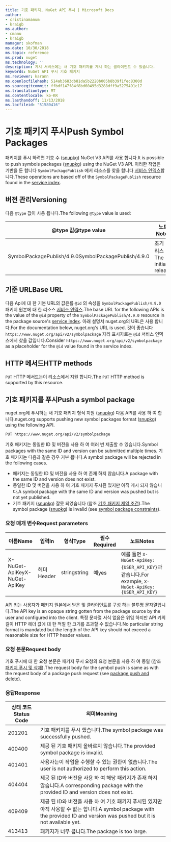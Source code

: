 ```yaml
---
title: 기호 패키지, NuGet API 푸시 | Microsoft Docs
author:
- cristinamanum
- kraigb
ms.author:
- cmanu
- kraigb
manager: skofman
ms.date: 10/30/2018
ms.topic: reference
ms.prod: nuget
ms.technology: ''
description: 게시 서비스에는 새 기호 패키지를 게시 하는 클라이언트 수 있습니다.
keywords: NuGet API 푸시 기호 패키지
ms.reviewer: karann
ms.openlocfilehash: 514ab3683db81da5b2220b005b8b39f1fec8300d
ms.sourcegitcommit: ffbdf147f84f8bd60495d3288dff9a5275491c17
ms.translationtype: MT
ms.contentlocale: ko-KR
ms.lasthandoff: 11/13/2018
ms.locfileid: "51580416"
---
```

# <a name="push-symbol-packages"></a><span data-ttu-id="1c1f8-104">기호 패키지 푸시</span><span class="sxs-lookup"><span data-stu-id="1c1f8-104">Push Symbol Packages</span></span>

<span data-ttu-id="1c1f8-105">패키지를 푸시 하려면 기호 수 ([snupkg](../create-packages/Symbol-Packages-snupkg.md)) NuGet V3 API를 사용 합니다.</span><span class="sxs-lookup"><span data-stu-id="1c1f8-105">It is possible to push symbols packages ([snupkg](../create-packages/Symbol-Packages-snupkg.md)) using the NuGet V3 API.</span></span>
<span data-ttu-id="1c1f8-106">이러한 작업은 기반을 둔 합니다 `SymbolPackagePublish` 에서 리소스를 찾을 합니다 [서비스 인덱스](service-index.md)합니다.</span><span class="sxs-lookup"><span data-stu-id="1c1f8-106">These operations are based off of the `SymbolPackagePublish` resource found in the [service index](service-index.md).</span></span>

## <a name="versioning"></a><span data-ttu-id="1c1f8-107">버전 관리</span><span class="sxs-lookup"><span data-stu-id="1c1f8-107">Versioning</span></span>

<span data-ttu-id="1c1f8-108">다음 `@type` 값이 사용 됩니다.</span><span class="sxs-lookup"><span data-stu-id="1c1f8-108">The following `@type` value is used:</span></span>

<span data-ttu-id="1c1f8-109">@type 값</span><span class="sxs-lookup"><span data-stu-id="1c1f8-109">@type value</span></span>                 | <span data-ttu-id="1c1f8-110">노트</span><span class="sxs-lookup"><span data-stu-id="1c1f8-110">Notes</span></span>
--------------------        | -----
<span data-ttu-id="1c1f8-111">SymbolPackagePublish/4.9.0</span><span class="sxs-lookup"><span data-stu-id="1c1f8-111">SymbolPackagePublish/4.9.0</span></span>  | <span data-ttu-id="1c1f8-112">초기 릴리스</span><span class="sxs-lookup"><span data-stu-id="1c1f8-112">The initial release</span></span>

## <a name="base-url"></a><span data-ttu-id="1c1f8-113">기준 URL</span><span class="sxs-lookup"><span data-stu-id="1c1f8-113">Base URL</span></span>

<span data-ttu-id="1c1f8-114">다음 Api에 대 한 기본 URL의 값은를 `@id` 의 속성을 `SymbolPackagePublish/4.9.0` 패키지 원본에 대 한 리소스 [서비스 인덱스](service-index.md).</span><span class="sxs-lookup"><span data-stu-id="1c1f8-114">The base URL for the following APIs is the value of the `@id` property of the `SymbolPackagePublish/4.9.0` resource in the package source's [service index](service-index.md).</span></span> <span data-ttu-id="1c1f8-115">아래 설명서 nuget.org의 URL은 사용 합니다.</span><span class="sxs-lookup"><span data-stu-id="1c1f8-115">For the documentation below, nuget.org's URL is used.</span></span> <span data-ttu-id="1c1f8-116">것이 좋습니다 `https://www.nuget.org/api/v2/symbolpackage` 자리 표시자로는 `@id` 서비스 인덱스에서 찾을 값입니다.</span><span class="sxs-lookup"><span data-stu-id="1c1f8-116">Consider `https://www.nuget.org/api/v2/symbolpackage` as a placeholder for the `@id` value found in the service index.</span></span>

## <a name="http-methods"></a><span data-ttu-id="1c1f8-117">HTTP 메서드</span><span class="sxs-lookup"><span data-stu-id="1c1f8-117">HTTP methods</span></span>

<span data-ttu-id="1c1f8-118">`PUT` HTTP 메서드는이 리소스에서 지원 합니다.</span><span class="sxs-lookup"><span data-stu-id="1c1f8-118">The `PUT` HTTP method is supported by this resource.</span></span> 

## <a name="push-a-symbol-package"></a><span data-ttu-id="1c1f8-119">기호 패키지를 푸시</span><span class="sxs-lookup"><span data-stu-id="1c1f8-119">Push a symbol package</span></span>

<span data-ttu-id="1c1f8-120">nuget.org에 푸시하는 새 기호 패키지 형식 지원 ([snupkg](../create-packages/Symbol-Packages-snupkg.md)) 다음 API를 사용 하 여 합니다.</span><span class="sxs-lookup"><span data-stu-id="1c1f8-120">nuget.org supports pushing new symbol packages format ([snupkg](../create-packages/Symbol-Packages-snupkg.md)) using the following API.</span></span> 

    PUT https://www.nuget.org/api/v2/symbolpackage

<span data-ttu-id="1c1f8-121">기호 패키지는 동일한 ID 및 버전을 사용 하 여 여러 번 제출할 수 있습니다.</span><span class="sxs-lookup"><span data-stu-id="1c1f8-121">Symbol packages with the same ID and version can be submitted multiple times.</span></span> <span data-ttu-id="1c1f8-122">기호 패키지는 다음과 같은 경우 거부 됩니다.</span><span class="sxs-lookup"><span data-stu-id="1c1f8-122">A symbol package will be rejected in the following cases.</span></span>
- <span data-ttu-id="1c1f8-123">패키지는 동일한 ID 및 버전을 사용 하 여 존재 하지 않습니다.</span><span class="sxs-lookup"><span data-stu-id="1c1f8-123">A package with the same ID and version does not exist.</span></span>
- <span data-ttu-id="1c1f8-124">동일한 ID 및 버전을 사용 하 여 기호 패키지 푸시된 있지만 아직 게시 되지 않습니다.</span><span class="sxs-lookup"><span data-stu-id="1c1f8-124">A symbol package with the same ID and version was pushed but is not yet published.</span></span>
- <span data-ttu-id="1c1f8-125">기호 패키지 ([snupkg](../create-packages/Symbol-Packages-snupkg.md)) 잘못 되었습니다 (참조 [기호 패키지 제약 조건](../create-packages/Symbol-Packages-snupkg.md)).</span><span class="sxs-lookup"><span data-stu-id="1c1f8-125">The symbol package ([snupkg](../create-packages/Symbol-Packages-snupkg.md)) is invalid (see [symbol package constraints](../create-packages/Symbol-Packages-snupkg.md)).</span></span>

### <a name="request-parameters"></a><span data-ttu-id="1c1f8-126">요청 매개 변수</span><span class="sxs-lookup"><span data-stu-id="1c1f8-126">Request parameters</span></span>

<span data-ttu-id="1c1f8-127">이름</span><span class="sxs-lookup"><span data-stu-id="1c1f8-127">Name</span></span>           | <span data-ttu-id="1c1f8-128">입력</span><span class="sxs-lookup"><span data-stu-id="1c1f8-128">In</span></span>     | <span data-ttu-id="1c1f8-129">형식</span><span class="sxs-lookup"><span data-stu-id="1c1f8-129">Type</span></span>   | <span data-ttu-id="1c1f8-130">필수</span><span class="sxs-lookup"><span data-stu-id="1c1f8-130">Required</span></span> | <span data-ttu-id="1c1f8-131">노트</span><span class="sxs-lookup"><span data-stu-id="1c1f8-131">Notes</span></span>
-------------- | ------ | ------ | -------- | -----
<span data-ttu-id="1c1f8-132">X-NuGet-ApiKey</span><span class="sxs-lookup"><span data-stu-id="1c1f8-132">X-NuGet-ApiKey</span></span> | <span data-ttu-id="1c1f8-133">헤더</span><span class="sxs-lookup"><span data-stu-id="1c1f8-133">Header</span></span> | <span data-ttu-id="1c1f8-134">string</span><span class="sxs-lookup"><span data-stu-id="1c1f8-134">string</span></span> | <span data-ttu-id="1c1f8-135">예</span><span class="sxs-lookup"><span data-stu-id="1c1f8-135">yes</span></span>      | <span data-ttu-id="1c1f8-136">예를 들면 `X-NuGet-ApiKey: {USER_API_KEY}`과 같습니다.</span><span class="sxs-lookup"><span data-stu-id="1c1f8-136">For example, `X-NuGet-ApiKey: {USER_API_KEY}`</span></span>

<span data-ttu-id="1c1f8-137">API 키는 사용자가 패키지 원본에서 받은 및 클라이언트를 구성 하는 불투명 문자열입니다.</span><span class="sxs-lookup"><span data-stu-id="1c1f8-137">The API key is an opaque string gotten from the package source by the user and configured into the client.</span></span> <span data-ttu-id="1c1f8-138">특정 문자열 서식 없음은 위임 하지만 API 키의 길이 HTTP 헤더 값에 대 한 적절 한 크기를 초과할 수 없습니다.</span><span class="sxs-lookup"><span data-stu-id="1c1f8-138">No particular string format is mandated but the length of the API key should not exceed a reasonable size for HTTP header values.</span></span>

### <a name="request-body"></a><span data-ttu-id="1c1f8-139">요청 본문</span><span class="sxs-lookup"><span data-stu-id="1c1f8-139">Request body</span></span>

<span data-ttu-id="1c1f8-140">기호 푸시에 대 한 요청 본문은 패키지 푸시 요청의 요청 본문을 사용 하 여 동일 (참조 [패키지 푸시 및 삭제](package-publish-resource.md)).</span><span class="sxs-lookup"><span data-stu-id="1c1f8-140">The request body for the symbol push is same as with the request body of a package push request (see [package push and delete](package-publish-resource.md)).</span></span> 

### <a name="response"></a><span data-ttu-id="1c1f8-141">응답</span><span class="sxs-lookup"><span data-stu-id="1c1f8-141">Response</span></span>

<span data-ttu-id="1c1f8-142">상태 코드</span><span class="sxs-lookup"><span data-stu-id="1c1f8-142">Status Code</span></span> | <span data-ttu-id="1c1f8-143">의미</span><span class="sxs-lookup"><span data-stu-id="1c1f8-143">Meaning</span></span>
----------- | -------
<span data-ttu-id="1c1f8-144">201</span><span class="sxs-lookup"><span data-stu-id="1c1f8-144">201</span></span>         | <span data-ttu-id="1c1f8-145">기호 패키지를 푸시 했습니다.</span><span class="sxs-lookup"><span data-stu-id="1c1f8-145">The symbol package was successfully pushed.</span></span>
<span data-ttu-id="1c1f8-146">400</span><span class="sxs-lookup"><span data-stu-id="1c1f8-146">400</span></span>         | <span data-ttu-id="1c1f8-147">제공 된 기호 패키지 올바르지 않습니다.</span><span class="sxs-lookup"><span data-stu-id="1c1f8-147">The provided symbol package is invalid.</span></span>
<span data-ttu-id="1c1f8-148">401</span><span class="sxs-lookup"><span data-stu-id="1c1f8-148">401</span></span>         | <span data-ttu-id="1c1f8-149">사용자는이 작업을 수행할 수 있는 권한이 없습니다.</span><span class="sxs-lookup"><span data-stu-id="1c1f8-149">The user is not authorized to perform this action.</span></span>
<span data-ttu-id="1c1f8-150">404</span><span class="sxs-lookup"><span data-stu-id="1c1f8-150">404</span></span>         | <span data-ttu-id="1c1f8-151">제공 된 ID와 버전을 사용 하 여 해당 패키지가 존재 하지 않습니다.</span><span class="sxs-lookup"><span data-stu-id="1c1f8-151">A corresponding package with the provided ID and version does not exist.</span></span>
<span data-ttu-id="1c1f8-152">409</span><span class="sxs-lookup"><span data-stu-id="1c1f8-152">409</span></span>         | <span data-ttu-id="1c1f8-153">제공 된 ID와 버전을 사용 하 여 기호 패키지 푸시된 있지만 아직 사용할 수 없는 합니다.</span><span class="sxs-lookup"><span data-stu-id="1c1f8-153">A symbol package with the provided ID and version was pushed but it is not available yet.</span></span>
<span data-ttu-id="1c1f8-154">413</span><span class="sxs-lookup"><span data-stu-id="1c1f8-154">413</span></span>         | <span data-ttu-id="1c1f8-155">패키지가 너무 큽니다.</span><span class="sxs-lookup"><span data-stu-id="1c1f8-155">The package is too large.</span></span>

